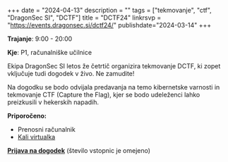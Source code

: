 +++
date = "2024-04-13"
description = ""
tags = ["tekmovanje", "ctf", "DragonSec SI", "DCTF"]
title = "DCTF24"
linkrsvp = "https://events.dragonsec.si/dctf24/"
publishdate="2024-03-14"
+++

**Trajanje**: 9:00 - 20:00

**Kje**: P1, računalniške učilnice

Ekipa DragonSec SI letos že četrtič organizira tekmovanje DCTF, ki zopet vključuje tudi dogodek v živo. Ne zamudite!

Na dogodku se bodo odvijala predavanja na temo kibernetske varnosti in tekmovanje CTF (Capture the Flag), kjer se bodo udeleženci lahko preizkusili v hekerskih napadih.

<!--more-->

**Priporočeno:**

- Prenosni računalnik
- [Kali virtualka](https://www.kali.org/get-kali/#kali-virtual-machines)

[**Prijava na dogodek**](https://events.dragonsec.si/dctf24/) (število vstopnic je omejeno)
